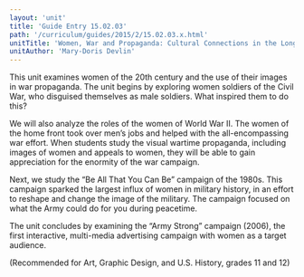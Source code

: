 ```yaml
---
layout: 'unit'
title: 'Guide Entry 15.02.03'
path: '/curriculum/guides/2015/2/15.02.03.x.html'
unitTitle: 'Women, War and Propaganda: Cultural Connections in the Long 20th Century'
unitAuthor: 'Mary-Doris Devlin'
---
```


<main>
 <p>
  This unit examines women of the 20th century and the use of their images in war propaganda. The unit begins by exploring women soldiers of the Civil War, who disguised themselves as male soldiers. What inspired them to do this?
 </p>
 <p>
  We will also analyze the roles of the women of World War II. The women of the home front took over men’s jobs and helped with the all-encompassing war effort. When students study the visual wartime propaganda, including images of women and appeals to women, they will be able to gain appreciation for the enormity of the war campaign.
 </p>
 <p>
  Next, we study the “Be All That You Can Be” campaign of the 1980s. This campaign sparked the largest influx of women in military history, in an effort to reshape and change the image of the military. The campaign focused on what the Army could do for you during peacetime.
 </p>
 <p>
  The unit concludes by examining the “Army Strong” campaign (2006), the first interactive, multi-media advertising campaign with women as a target audience.
 </p>
 <p>
  (Recommended for Art, Graphic Design, and U.S. History, grades 11 and 12)
 </p>
</main>
